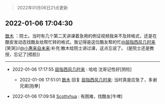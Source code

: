 > 2022年01月06日21点更新
<link rel="stylesheet" href="https://cdn.jsdelivr.net/gh/taotie6/sampleJSON@main/css/photo_show.css">
<meta name="referrer" content="no-referrer" />


 ## 2022-01-06 17:04:30 

 [㪚木](https://www.coolapk.com/feed/32639037?shareKey=OGM2ODQwM2I0NDQ1NjFkNmJkZjI~) ：院士。当时有几个第二天讲课着急用的例证视频我来不及转格式，还是在酷安发动态找酷友给帮忙转的格式。我记得是这位酷友帮的忙<a class="feed-link-uname" href="/u/屈指西风几时来">@屈指西风几时来</a> [笑哭]//<a class="feed-link-uname" href="/u/小惠来自未来">@小惠来自未来</a>:补充:散木给院士讲过课，这点忘说了。   (是院士还是教授，忘记了[捂脸]) 

<div class="album">
</div>

 ------- 

- 2022-01-06 17:17:55 [屈指西风几时来](uid=994529) : 哈哈 沈哥记性好[阴险] 

    - 2022-01-06 17:51:01 [㪚木](uid=1081091) 回复 [屈指西风几时来](uid=994529): 当时真是应急了，多谢兄弟[抱拳] 

- 2022-01-06 17:09:58 [Scottyhua](uid=3597735) : 有困难，找酷友[牛啤] 

